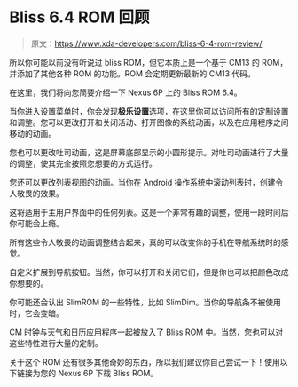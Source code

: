 # Bliss 6.4 ROM 回顾

> 原文：<https://www.xda-developers.com/bliss-6-4-rom-review/>

所以你可能以前没有听说过 bliss ROM，但它本质上是一个基于 CM13 的 ROM，并添加了其他各种 ROM 的功能。ROM 会定期更新最新的 CM13 代码。

在这里，我们将向您简要介绍一下 Nexus 6P 上的 Bliss ROM 6.4。

当你进入设置菜单时，你会发现**极乐设置**选项，在这里你可以访问所有的定制设置和调整。您可以更改打开和关闭活动、打开图像的系统动画，以及在应用程序之间移动的动画。

您也可以更改吐司动画，这是屏幕底部显示的小圆形提示。对吐司动画进行了大量的调整，使其完全按照您想要的方式运行。

您还可以更改列表视图的动画。当你在 Android 操作系统中滚动列表时，创建令人敬畏的效果。

这将适用于主用户界面中的任何列表。这是一个非常有趣的调整，使用一段时间后你可能会上瘾。

所有这些令人敬畏的动画调整结合起来，真的可以改变你的手机在导航系统时的感觉。

自定义扩展到导航按钮。当然，你可以打开和关闭它们，但是你也可以把颜色改成你想要的。

你可能还会认出 SlimROM 的一些特性，比如 SlimDim。当你的导航条不被使用时，它会变暗。

CM 时钟与天气和日历应用程序一起被放入了 Bliss ROM 中。当然，您也可以对这些特性进行大量的定制。

关于这个 ROM 还有很多其他奇妙的东西，所以我们建议你自己尝试一下！使用以下链接为您的 Nexus 6P 下载 Bliss ROM。